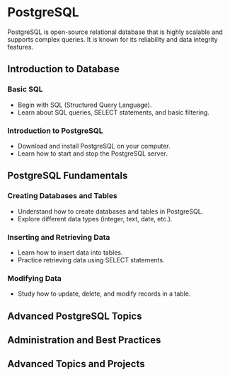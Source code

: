# PostgreSQL

PostgreSQL is open-source relational database that is highly scalable and supports complex queries. It is known for its reliability and data integrity features.

## Introduction to Database

### Basic SQL

* Begin with SQL (Structured Query Language).
* Learn about SQL queries, SELECT statements, and basic filtering.

### Introduction to PostgreSQL

* Download and install PostgreSQL on your computer.
* Learn how to start and stop the PostgreSQL server.

## PostgreSQL Fundamentals

### Creating Databases and Tables

* Understand how to create databases and tables in PostgreSQL.
* Explore different data types (integer, text, date, etc.).

###  Inserting and Retrieving Data

* Learn how to insert data into tables.
* Practice retrieving data using SELECT statements.

### Modifying Data

* Study how to update, delete, and modify records in a table.

## Advanced PostgreSQL Topics






## Administration and Best Practices




## Advanced Topics and Projects





